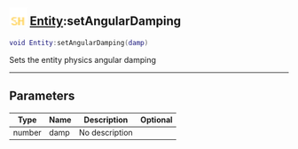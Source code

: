 ## <img src="../../.gitbook/assets/shared.png" width="32" height="32" /> [Entity](../entity/README.md):setAngularDamping

```lua
void Entity:setAngularDamping(damp)
```

Sets the entity physics angular damping

------
## Parameters

| Type   | Name | Description | Optional |
| ------ | ---- | ----------- | -------: |
| number | damp | No description |  |

